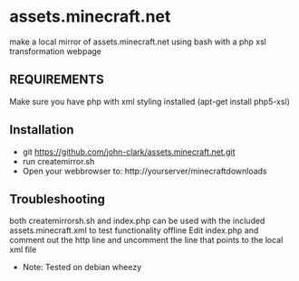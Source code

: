 assets.minecraft.net
====================
make a local mirror of assets.minecraft.net 
using bash with a php xsl transformation webpage

REQUIREMENTS
------------
Make sure you have php with xml styling installed 
(apt-get install php5-xsl)

Installation
------------
* git https://github.com/john-clark/assets.minecraft.net.git
* run createmirror.sh
* Open your webbrowser to: http://yourserver/minecraftdownloads

Troubleshooting
---------------
both createmirrorsh.sh and index.php can be used with the 
included assets.minecraft.xml to test functionality offline
Edit index.php and comment out the http line 
and uncomment the line that points to the local xml file

* Note: Tested on debian wheezy
